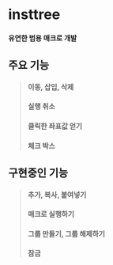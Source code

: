 # insttree
#### 유연한 범용 매크로 개발

## 주요 기능
> #### 이동, 삽입, 삭제
> #### 실행 취소
> #### 클릭한 좌표값 얻기
> #### 체크 박스
> #### 

## 구현중인 기능
> #### 추가, 복사, 붙여넣기
> #### 매크로 실행하기
> #### 그룹 만들기, 그룹 해제하기
> #### 잠금
